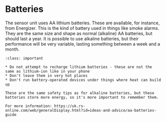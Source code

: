 # Batteries

The sensor unit uses AA lithium batteries.  These are available, for instance, from Energizer.  This is the kind of battery used in things like smoke alarms. They are the same size and shape as normal (alkaline) AA batteries, but should last a year.  It is possible to use alkaline batteries, but their performance will be very variable, lasting something between a week and a month.  


```{admonition} Safety
:class: important

* Do not attempt to recharge lithium batteries - these are not the same as lithium-ion like in your phone
* Don't leave them in very hot places
* Don't run battery-operated devices under things where heat can build up

These are the same safety tips as for alkaline batteries, but these batteries store more energy, so it's more important to remember them.

For more information: https://uk.rs-online.com/web/generalDisplay.html?id=ideas-and-advice/aa-batteries-guide

```